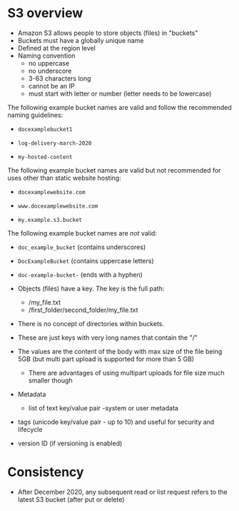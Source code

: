 # S3 overview

- Amazon S3 allows people to store objects (files) in "buckets"
- Buckets must have a globally unique name
- Defined at the region level
- Naming convention
  - no uppercase
  - no underscore
  - 3-63 characters long
  - cannot be an IP
  - must start with letter or number (letter needs to be lowercase)

The following example bucket names are valid and follow the recommended naming guidelines:

-   `docexamplebucket1`

-   `log-delivery-march-2020`

-   `my-hosted-content`

The following example bucket names are valid but not recommended for uses other than static website hosting:

-   `docexamplewebsite.com`

-   `www.docexamplewebsite.com`

-   `my.example.s3.bucket`

The following example bucket names are *not* valid:

-   `doc_example_bucket` (contains underscores)

-   `DocExampleBucket` (contains uppercase letters)

-   `doc-example-bucket-` (ends with a hyphen)


- Objects (files) have a key. The key is the full path:
  - <bucket>/my_file.txt
  - <bucket>/first_folder/second_folder/my_file.txt
- There is no concept of directories within buckets. 
- These are just keys with very long names that contain the "/"
- The values are the content of the body with max size of the file being 5GB (but multi part upload is supported for more than 5 GB)
  - There are advantages of using multipart uploads for file size much smaller though
- Metadata
   - list of text key/value pair -system or user metadata
- tags (unicode key/value pair - up to 10) and useful for security and lifecycle
- version ID (if versioning is enabled)
  
  
  
 # Consistency
 - After December 2020, any subsequent read or list request refers to the latest S3 bucket (after put or delete)
